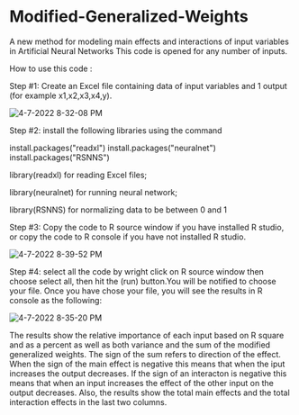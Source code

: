 # Modified-Generalized-Weights
A new method for modeling main effects and interactions of input variables in Artificial Neural Networks
This code is opened for any number of inputs. 

How to use this code :

Step #1: Create an Excel file containing data of input variables and 1 output (for example x1,x2,x3,x4,y).

![4-7-2022 8-32-08 PM](https://user-images.githubusercontent.com/95976623/162275612-d941eab0-1dc3-4737-a30b-79f8fb11f979.jpg)


Step #2: install the following libraries using the command 

install.packages("readxl")
install.packages("neuralnet") 
install.packages("RSNNS") 

library(readxl) for reading Excel files;

library(neuralnet) for running neural network;

library(RSNNS) for normalizing data to be between 0 and 1

Step #3: Copy the code to R source window if you have installed R studio, or copy the code to R console if you have not installed R studio.

![4-7-2022 8-39-52 PM](https://user-images.githubusercontent.com/95976623/162273927-fdd4cea0-6958-4ec1-a5b8-dafd7514ee33.jpg)


Step #4: select all the code by wright click  on R source window then choose select all, then hit the (run) button.You will be notified to choose your file. Once you have chose your file, you will see the results in R console as the following:

![4-7-2022 8-35-20 PM](https://user-images.githubusercontent.com/95976623/162274078-bc3a30f1-e36b-4dd0-9c5d-08b3a7d08731.jpg)

The results show the relative importance of each input based on R square and as a percent as well as both variance and the sum of the modified generalized weights.
The sign of the sum refers to direction of the effect. When the sign of the main effect is negative this means that when the iput increases the output decreases. If the sign of an interacton is negative this means that when an input increases the effect of the other input on the output decreases. Also, the results show the total main effects and the total interaction effects in the last two columns.


